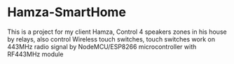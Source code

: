 # Hamza-SmartHome
This is a project for my client Hamza, Control 4 speakers zones in his house by relays, also control Wireless touch switches,
touch switches work on 443MHz radio signal by NodeMCU/ESP8266 microcontroller with RF443MHz module
